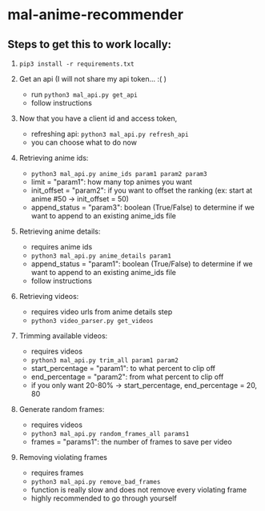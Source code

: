 # mal-anime-recommender

## Steps to get this to work locally:
1. `pip3 install -r requirements.txt`
2. Get an api (I will not share my api token... :( )
   - run `python3 mal_api.py get_api`
   - follow instructions
  
3. Now that you have a client id and access token,
   - refreshing api: `python3 mal_api.py refresh_api`
   - you can choose what to do now
  
4. Retrieving anime ids:
   - `python3 mal_api.py anime_ids param1 param2 param3`
   - limit = "param1": how many top animes you want
   - init_offset = "param2": if you want to offset the ranking (ex: start at anime #50 -> init_offset = 50)
   - append_status = "param3": boolean (True/False) to determine if we want to append to an existing anime_ids file
  
6. Retrieving anime details:
   - requires anime ids
   - `python3 mal_api.py anime_details param1`
   - append_status = "param1": boolean (True/False) to determine if we want to append to an existing anime_ids file
   - follow instructions
  
8. Retrieving videos:
   - requires video urls from anime details step
   - `python3 video_parser.py get_videos`
  
9. Trimming available videos:
   - requires videos
   - `python3 mal_api.py trim_all param1 param2`
   - start_percentage = "param1": to what percent to clip off
   - end_percentage = "param2": from what percent to clip off
   - if you only want 20-80% -> start_percentage, end_percentage = 20, 80
  
10. Generate random frames:
    - requires videos
    - `python3 mal_api.py random_frames_all params1`
    - frames = "params1": the number of frames to save per video
   
11. Removing violating frames
    - requires frames
    - `python3 mal_api.py remove_bad_frames`
    - function is really slow and does not remove every violating frame
    - highly recommended to go through yourself
